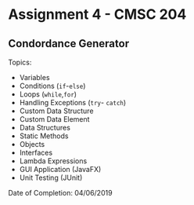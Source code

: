 # Assignment 4 - CMSC 204
## Condordance Generator

Topics:
- Variables
- Conditions (```if```-```else```)
- Loops (```while```,```for```)
- Handling Exceptions (```try```- ```catch```)
- Custom Data Structure
- Custom Data Element
- Data Structures
- Static Methods
- Objects
- Interfaces
- Lambda Expressions
- GUI Application (JavaFX)
- Unit Testing (JUnit)

Date of Completion: 04/06/2019
